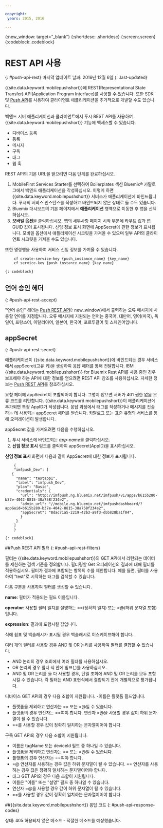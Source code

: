 ```yaml
---

copyright:
 years: 2015, 2016

---
```


{:new_window: target="_blank"}
{:shortdesc: .shortdesc}
{:screen:.screen}
{:codeblock:.codeblock}

# REST API 사용
{: #push-api-rest}
마지막 업데이트 날짜: 2016년 12월 6일
{: .last-updated}

{{site.data.keyword.mobilepushshort}}에 REST(Representational State Transfer) API(Application Program Interface)를 사용할 수 있습니다. 또한 SDK 및 [Push API](https://mobile.{DomainName}/imfpush/)를 사용하여 클라이언트 애플리케이션을 추가적으로 개발할 수도 있습니다. 

백엔드 서버 애플리케이션과 클라이언트에서 푸시 REST API를 사용하여 {{site.data.keyword.mobilepushshort}} 기능에 액세스할 수 있습니다. 

- 디바이스 등록
- 등록
- 메시지
- 구독
- 태그
- 웹 훅

REST API의 기본 URL을 얻으려면 다음 단계를 완료하십시오. 

1. MobileFirst Services Starter를 선택하여 Boilerplates 섹션 Bluemix® 카탈로그에서 백엔드 애플리케이션을 작성하십시오. 이렇게 하면 {{site.data.keyword.mobilepushshort}} 서비스가 애플리케이션에 바인드됩니다. 푸시의 서비스 인스턴스를 작성하고 바인드되지 않은 상태로 둘 수도 있습니다.  
1. Bluemix 대시보드의 기본 페이지에서 **애플리케이션** 영역으로 이동한 후 앱을 선택하십시오. 
3. **모바일 옵션**을 클릭하십시오. 앱의 세부사항 페이지 시작 부분에 라우트 값과 앱 GUID 값이 표시됩니다. 신임 정보 표시 화면에 AppSecret에 관한 정보가 표시됩니다. 모바일 옵션에서 애플리케이션 시크릿을 가져올 수 있으며 일부 API의 클라이언트 시크릿을 가져올 수도 있습니다. 

또한 명령행을 사용하여 서비스 신임 정보를 가져올 수 있습니다. 

```
    cf create-service-key {push_instance_name} {key_name}
    cf service-key {push_instance_name} {key_name}
```
	{: codeblock}

## 언어 승인 헤더
{: #push-api-rest-accept}

"언어 승인" 헤더는 [Push REST API](https://mobile.{DomainName}/imfpush/){: new_window}에서 출력하는 오류 메시지에 사용할 언어를 지정합니다. 오류 메시지에 지원되는 언어는 중국어, 대만어, 영어(미국), 독일어, 프랑스어, 이탈리아어, 일본어, 한국어, 포르투갈어 및 스페인어입니다. 

## appSecret 
{: #push-api-rest-secret}

애플리케이션이 {{site.data.keyword.mobilepushshort}}에 바인드되는 경우 서비스에서 appSecret(고유 키)을 생성하여 응답 헤더를 통해 전달합니다. IBM {{site.data.keyword.mobilepushshort}} for Bluemix Rest API를 사용 중인 경우 보호해야 하는 API에 대한 정보를 얻으려면 REST API 참조를 사용하십시오. 자세한 정보는 [Push REST API](https://mobile.{DomainName}/imfpush/)를 참조하십시오. 

요청 헤더에 appSecret이 포함되어야 합니다. 그렇지 않으면 서버가 401 권한 없음 오류 코드를 리턴합니다. {{site.data.keyword.mobilepushshort}}이 애플리케이션에 추가되면 특정 AppID가 작성됩니다. 응답 과정에서 태그를 작성하거나 메시지를 전송하는 데 사용되는 appSecret 헤더를 받습니다. 카탈로그 또는 표준 유형의 서비스를 통해 오퍼레이션이 발생합니다.

appSecret 값을 가져오려면 다음을 수행하십시오. 

1. 푸시 서비스에 바인드되는 *app-name*을 클릭하십시오.
2. **신임 정보 표시** 링크를 클릭하여 appSecret(AppID)을 표시하십시오.

**신임 정보 표시** 화면에 다음과 같이 AppSecret에 대한 정보가 표시됩니다. 
```
	{
    "imfpush_Dev": [
   {
     "name": "testapp1",
     "label": "imfpush_Dev",
     "plan": "Basic",
     "credentials": {
       "url": "http://imfpush.ng.bluemix.net/imfpush/v1/apps/b615b280-b37e-4042-8815-38a758f234e2",
       "admin_url": "//mobile.ng.bluemix.net/imfpushdashboard/?appGuid=b615b280-b37e-4042-8815-38a758f234e2",
       "appSecret": "8dac71a5-2219-42b3-a9f3-dbb828ba1f04",
       }
     }
    ]
    }
```
	{: codeblock} 


##Push REST API 필터
{: #push-api-rest-filters}

필터는 {{site.data.keyword.mobilepushshort}}의 GET API에서 리턴되는 데이터를 제한하는 검색 기준을 정의합니다. 필터링할 Get 오퍼레이션의 결과에 대해 필터를 적용하십시오. 필터가 결과에 포함되는 항목의 수를 제한합니다. 예를 들면, 필터를 사용하여 "test"로 시작하는 태그를 검색할 수 있습니다.  

다음 구문을 사용하여 필터를 생성할 수 있습니다. 

**name**: 필터가 적용되는 필드 이름입니다. 

**operator**: 사용할 필터 일치를 설명하는 ==(정확히 일치) 또는 =@(하위 문자열 포함)입니다. 

**expression**: 결과에 포함시킬 값입니다. 

식에 쉼표 및 백슬래시가 표시될 경우 백슬래시로 이스케이프해야 합니다. 

여러 개의 필터를 사용할 경우 AND 및 OR 논리를 사용하여 필터를 결합할 수 있습니다. 

- AND 논리의 경우 조회에서 여러 필터를 사용하십시오.
- OR 논리의 경우 필터 식 안에 쉼표(,)를 사용하십시오.
- AND 및 OR 논리를 둘 다 사용할 경우, 단일 조회에 AND 및 OR 논리를 모두 포함시킬 수 있습니다. 각 필터는 AND 표현식에서 결합되기 전에 개별적으로 평가됩니다. 

디바이스 GET API의 경우 다음 조합이 지원됩니다.
-이름은 플랫폼 필드입니다. 
- 플랫폼을 제외하고 연산자는 == 또는 =@일 수 있습니다. 
- 플랫폼의 경우 연산자는 ==여야 합니다. 연산자 =@을 사용할 경우 값이 하위 문자열이 될 수 있습니다.
- ==를 사용할 경우 값이 정확히 일치하는 문자열이어야 합니다. 

구독 GET API의 경우 다음 조합이 지원됩니다.

- 이름은 tagName 또는 deviceId 필드 중 하나일 수 있습니다. 
- 플랫폼을 제외하고 연산자는 == 또는 =@일 수 있습니다. 
- 플랫폼의 경우 연산자는 ==여야 합니다. 
- =@ 연산자를 사용하는 경우 값은 하위 문자열이 될 수 있습니다. == 연산자를 사용하는 경우 값은 정확히 일치하는 문자열이어야 합니다. 
- 태그 GET API의 경우 다음 조합이 지원됩니다.
- 이름은 "이름" 또는 "설명" 필드 중 하나일 수 있습니다.
- 연산자 =@을 사용할 경우 값이 하위 문자열이 될 수 있습니다.
- ==를 사용할 경우 값이 정확히 일치하는 문자열이어야 합니다. 


##{{site.data.keyword.mobilepushshort}} 응답 코드
{: #push-api-response-codes}

상태: 405 허용되지 않은 메소드 - 적절한 메소드를 예상했습니다. 

